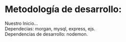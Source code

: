 # Metodología de desarrollo:
Nuestro Inicio...  
Dependecias: morgan, mysql, express, ejs.  
Dependencias de desarrollo: nodemon.